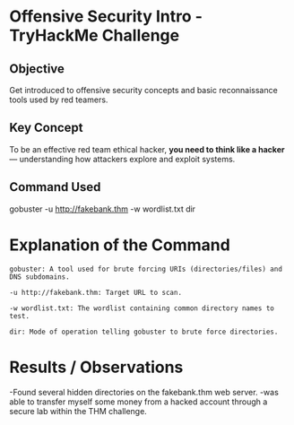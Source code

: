 # Offensive Security Intro - TryHackMe Challenge

## Objective
Get introduced to offensive security concepts and basic reconnaissance tools used by red teamers.

## Key Concept
To be an effective red team ethical hacker, **you need to think like a hacker** — understanding how attackers explore and exploit systems.

## Command Used

gobuster -u http://fakebank.thm -w wordlist.txt dir

# Explanation of the Command

    gobuster: A tool used for brute forcing URIs (directories/files) and DNS subdomains.

    -u http://fakebank.thm: Target URL to scan.

    -w wordlist.txt: The wordlist containing common directory names to test.

    dir: Mode of operation telling gobuster to brute force directories.

 
# Results / Observations

-Found several hidden directories on the fakebank.thm web server.
-was able to transfer myself some money from a hacked account through a secure lab within the THM challenge.
